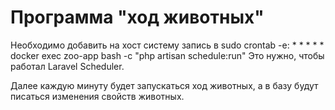 <h1>Программа "ход животных"</h1>

<p>Необходимо добавить на хост систему запись в sudo crontab -e:
* * * * * docker exec zoo-app bash -c "php artisan schedule:run"
Это нужно, чтобы работал Laravel Scheduler.

Далее каждую минуту будет запускаться ход животных, а в базу будут писаться изменения свойств животных.
</p>